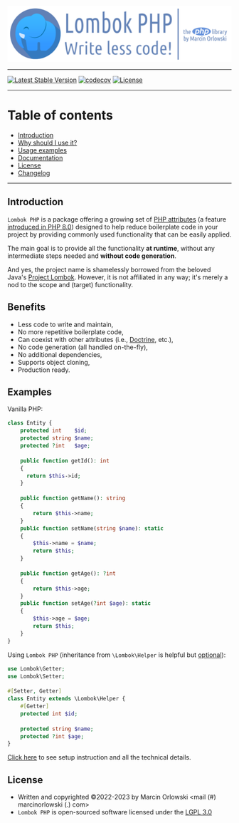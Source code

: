 ![Lombok PHP - write less code!](artwork/lombok-php-logo.png)

---

[![Latest Stable Version](https://poser.pugx.org/marcin-orlowski/lombok-php/v)](https://packagist.org/packages/marcin-orlowski/lombok-php)
[![codecov](https://codecov.io/gh/MarcinOrlowski/lombok-php/branch/master/graph/badge.svg?token=MDOSOPKZ8C)](https://codecov.io/gh/MarcinOrlowski/lombok-php)
[![License](https://poser.pugx.org/marcin-orlowski/lombok-php/license)](https://packagist.org/packages/marcin-orlowski/lombok-php)

---

# Table of contents #

* [Introduction](#introduction)
* [Why should I use it?](#benefits)
* [Usage examples](#examples)
* [Documentation](docs/README.md)
* [License](#license)
* [Changelog](CHANGES.md)

---

## Introduction ##

`Lombok PHP` is a package offering a growing set
of [PHP attributes](https://www.php.net/manual/en/language.attributes.php) (a
feature [introduced in PHP 8.0](https://www.php.net/releases/8.0/)) designed to help reduce
boilerplate code in your project by providing commonly used functionality that can be easily
applied.

The main goal is to provide all the functionality **at runtime**, without any intermediate steps
needed and **without code generation**.

And yes, the project name is shamelessly borrowed from the beloved
Java's [Project Lombok](https://projectlombok.org/). However, it is not affiliated in any way; it's
merely a nod to the scope and (target) functionality.

## Benefits ##

* Less code to write and maintain,
* No more repetitive boilerplate code,
* Can coexist with other attributes (i.e., [Doctrine](https://www.doctrine-project.org/), etc.),
* No code generation (all handled on-the-fly),
* No additional dependencies,
* Supports object cloning,
* Production ready.

## Examples ##

Vanilla PHP:

```php
class Entity {
    protected int    $id;
    protected string $name;
    protected ?int   $age;

    public function getId(): int
    {
      return $this->id;
    }

    public function getName(): string
    {
        return $this->name;
    }
    public function setName(string $name): static
    {
        $this->name = $name;
        return $this;
    }

    public function getAge(): ?int
    {
        return $this->age;
    }
    public function setAge(?int $age): static
    {
        $this->age = $age;
        return $this;
    }
}
```

Using `Lombok PHP` (inheritance from `\Lombok\Helper` is helpful
but [optional](docs/README.md#manual-wiring)):

```php
use Lombok\Getter;
use Lombok\Setter;

#[Setter, Getter]
class Entity extends \Lombok\Helper {
    #[Getter]
    protected int $id;

    protected string $name;
    protected ?int $age;
}
```

[Click here](docs/README.md) to see setup instruction and all the technical details.

## License ##

* Written and copyrighted &copy;2022-2023 by Marcin Orlowski <mail (#) marcinorlowski (.) com>
* `Lombok PHP` is open-sourced software licensed under
  the [LGPL 3.0](https://opensource.org/licenses/LGPL-3.0)
